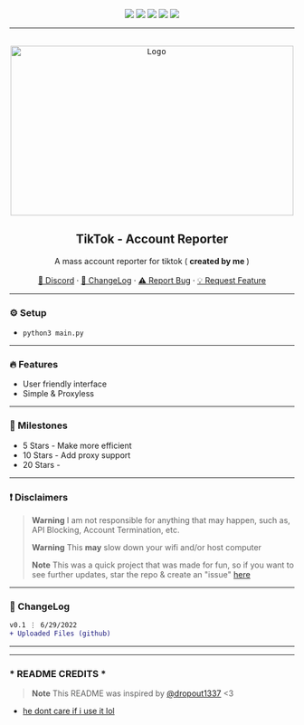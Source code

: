 <div id="top"></div>
<p align="center">
  <img src="https://img.shields.io/github/contributors/imvast/Tiktok-MassReporter.svg?style=for-the-badge"/>
  <img src="https://img.shields.io/github/forks/imvast/Tiktok-MassReporter.svg?style=for-the-badge"/>
  <img src="https://img.shields.io/github/stars/imvast/Tiktok-MassReporter.svg?style=for-the-badge"/>
  <img src="https://img.shields.io/github/issues/imvast/Tiktok-MassReporter.svg?style=for-the-badge"/>
  <img src="https://img.shields.io/github/license/imvast/Tiktok-MassReporter.svg?style=for-the-badge"/>
</p>
  
---------------------------------------

<br/>
<div align="center">
  <kbd>
  <a href="https://github.com/imvast/Tiktok-MassReporter">
    <img src="https://www.payetteforward.com/wp-content/uploads/2018/12/TikTok-Not-Working-On-iPhone-Heres-The-Fix.jpg" alt="Logo" width="500" height="300">
  </a>
  </kbd>
  
  <h2 align="center">TikTok - Account Reporter</h2>

  <p align="center">
    A mass account reporter for tiktok ( <b> created by me </b> )
    <br />
    <br />
    <a href="https://discord.gg/fry">🌌 Discord</a>
    ·
    <a href="https://github.com/imvast/Tiktok-MassReporter#-changelog">📜 ChangeLog</a>
    ·
    <a href="https://github.com/imvast/Tiktok-MassReporter/issues">⚠️ Report Bug</a>
    ·
    <a href="https://github.com/imvast/Tiktok-MassReporter/issues">💡 Request Feature</a>
  </p>
</div>

---------------------------------------

### ⚙️ Setup
+ `python3 main.py`

---------------------------------------

### 🔥 Features
* User friendly interface
* Simple & Proxyless

---------------------------------------

### 🚀 Milestones
* 5 Stars - Make more efficient
* 10 Stars - Add proxy support
* 20 Stars - 

---------------------------------------

### ❗ Disclaimers
> **Warning** I am not responsible for anything that may happen, such as, API Blocking, Account Termination, etc.
> 
> **Warning** This **may** slow down your wifi and/or host computer
> 
> **Note** This was a quick project that was made for fun, so if you want to see further updates, star the repo & create an "issue" [here](https://github.com/imvast/Tiktok-MassReporter/issues/new/choose)

---------------------------------------

### 📜 ChangeLog

```diff
v0.1 ⋮ 6/29/2022
+ Uploaded Files (github)
```

---------------------------------------
---

### * README CREDITS *
> **Note** This README was inspired by [@dropout1337](https://github.com/dropout1337) <3
- [he dont care if i use it lol](https://cdn.discordapp.com/attachments/901999809404219444/901999816681324634/unknown.png)

